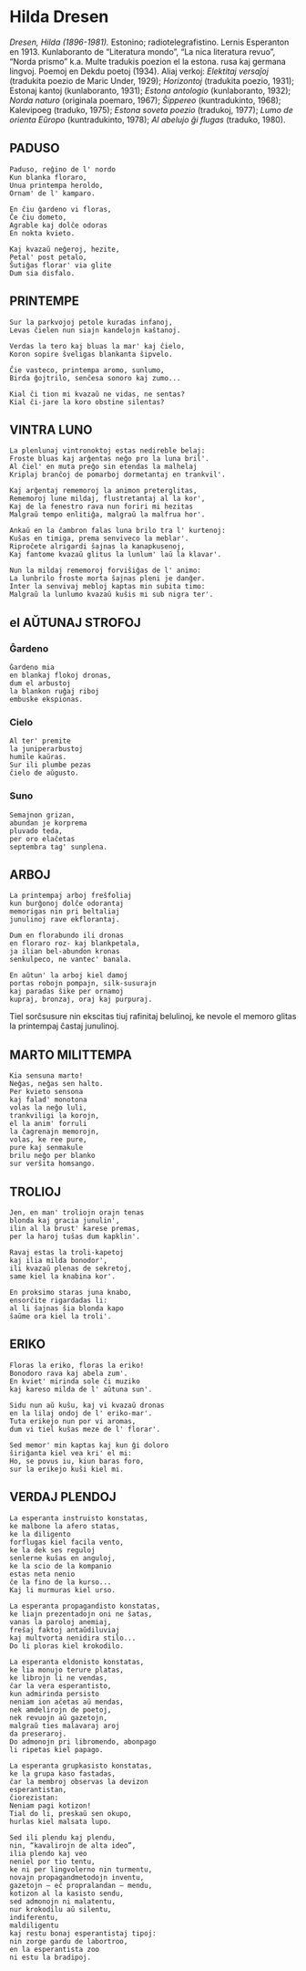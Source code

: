 # Hilda Dresen
*Dresen, Hilda (1896-1981).* Estonino; radiotelegrafistino. Lernis Esperanton en 1913. Kunlaboranto de “Literatura mondo”, “La nica literatura revuo”, “Norda prismo” k.a. Multe tradukis poezion el la estona. rusa kaj germana lingvoj. Poemoj en Dekdu poetoj (1934). Aliaj verkoj: *Elektitaj versaĵoj* (tradukita poezio de Maric Under, 1929); *Horizontoj* (tradukita poezio, 1931); Estonaj kantoj (kunlaboranto, 1931); *Estona antologio* (kunlaboranto, 1932); *Norda naturo* (originala poemaro, 1967); *Ŝippereo* (kuntradukinto, 1968); Kalevipoeg (traduko, 1975); *Estona soveta poezio* (tradukoj, 1977); *Lumo de orienta Eŭropo* (kuntradukinto, 1978); *Al abelujo ĝi flugas* (traduko, 1980).

## PADUSO

    Paduso, reĝino de l' nordo
    Kun blanka floraro,
    Unua printempa heroldo,
    Ornam' de l' kamparo.

    En ĉiu ĝardeno vi floras,
    Ĉe ĉiu dometo,
    Agrable kaj dolĉe odoras
    En nokta kvieto.

    Kaj kvazaŭ neĝeroj, hezite,
    Petal' post petalo,
    Ŝutiĝas florar' via glite
    Dum sia disfalo.

## PRINTEMPE

    Sur la parkvojoj petole kuradas infanoj,
    Levas ĉielen nun siajn kandelojn kaŝtanoj.

    Verdas la tero kaj bluas la mar' kaj ĉielo,
    Koron sopire ŝveligas blankanta ŝipvelo.

    Ĉie vasteco, printempa aromo, sunlumo,
    Birda ĝojtrilo, senĉesa sonoro kaj zumo...

    Kial ĉi tion mi kvazaŭ ne vidas, ne sentas?
    Kial ĉi-jare la koro obstine silentas?



## VINTRA LUNO

    La plenlunaj vintronoktoj estas nedireble belaj:
    Froste bluas kaj arĝentas neĝo pro la luna bril'.
    Al ĉiel' en muta preĝo sin etendas la malhelaj
    Kriplaj branĉoj de pomarboj dormetantaj en trankvil'.

    Kaj arĝentaj rememoroj la animon preterglitas,
    Rememoroj lune mildaj, flustretantaj al la kor',
    Kaj de la fenestro rava nun foriri mi hezitas
    Malgraŭ tempo enlitiĝa, malgraŭ la malfrua hor'.

    Ankaŭ en la ĉambron falas luna brilo tra l' kurtenoj:
    Kuŝas en timiga, prema senviveco la meblar'.
    Riproĉete alrigardi ŝajnas la kanapkusenoj,
    Kaj fantome kvazaŭ glitus la lunlum' laŭ la klavar'.

    Nun la mildaj rememoroj forviŝiĝas de l' animo:
    La lunbrilo froste morta ŝajnas pleni je danĝer.
    Inter la senvivaj mebloj kaptas min subita timo:
    Malgraŭ la lunlumo kvazaŭ kuŝis mi sub nigra ter'.

## el AŬTUNAJ STROFOJ

### Ĝardeno

    Ĝardeno mia
    en blankaj flokoj dronas,
    dum el arbustoj
    la blankon ruĝaj riboj
    embuske ekspionas.

### Cielo

    Al ter' premite
    la juniperarbustoj
    humile kaŭras.
    Sur ili plumbe pezas
    ĉielo de aŭgusto.

### Suno

    Semajnon grizan,
    abundan je korprema
    pluvado teda,
    per oro elaĉetas
    septembra tag' sunplena.

## ARBOJ

    La printempaj arboj freŝfoliaj
    kun burĝonoj dolĉe odorantaj
    memorigas nin pri beltaliaj
    junulinoj rave ekflorantaj.

    Dum en florabundo ili dronas
    en floraro roz- kaj blankpetala,
    ja ilian bel-abundon kronas
    senkulpeco, ne vantec' banala.

    En aŭtun' la arboj kiel damoj
    portas robojn pompajn, silk-susurajn
    kaj paradas ŝike per ornamoj
    kupraj, bronzaj, oraj kaj purpuraj.

   Tiel sorĉsusure nin ekscitas
    tiuj rafinitaj belulinoj,
    ke nevole el memoro glitas
    la printempaj ĉastaj junulinoj.

## MARTO MILITTEMPA

    Kia sensuna marto!
    Neĝas, neĝas sen halto.
    Per kvieto sensona
    kaj falad' monotona
    volas la neĝo luli,
    trankviligi la korojn,
    el la anim' forruli
    la ĉagrenajn memorojn,
    volas, ke ree pure,
    pure kaj senmakule
    brilu neĝo per blanko
    sur verŝita homsango.

## TROLIOJ

    Jen, en man' troliojn orajn tenas
    blonda kaj gracia junulin',
    ilin al la brust' karese premas,
    per la haroj tuŝas dum kapklin'.

    Ravaj estas la troli-kapetoj
    kaj ilia milda bonodor',
    ili kvazaŭ plenas de sekretoj,
    same kiel la knabina kor'.

    En proksimo staras juna knabo,
    ensorĉite rigardadas li:
    al li ŝajnas ŝia blonda kapo
    ŝaŭme ora kiel la troli'.

## ERIKO

    Floras la eriko, floras la eriko!
    Bonodoro rava kaj abela zum'.
    En kviet' mirinda sole ĉi muziko
    kaj kareso milda de l' aŭtuna sun'.

    Sidu nun aŭ kuŝu, kaj vi kvazaŭ dronas
    en la lilaj ondoj de l' eriko-mar'.
    Tuta erikejo nun por vi aromas,
    dum vi tiel kuŝas meze de l' florar'.

    Sed memor' min kaptas kaj kun ĝi doloro
    ŝiriĝanta kiel vea kri' el mi:
    Ho, se povus iu, kiun baras foro,
    sur la erikejo kuŝi kiel mi.

## VERDAJ PLENDOJ

    La esperanta instruisto konstatas,
    ke malbone la afero statas,
    ke la diligento
    forflugas kiel facila vento,
    ke la dek ses reguloj
    senlerne kuŝas en anguloj,
    ke la scio de la kompanio
    estas neta nenio
    ĉe la fino de la kurso...
    Kaj li murmuras kiel urso.

    La esperanta propagandisto konstatas,
    ke liajn prezentadojn oni ne ŝatas,
    vanas la paroloj anemiaj,
    freŝaj faktoj antaŭdiluviaj
    kaj multvorta nenidira stilo...
    Do li ploras kiel krokodilo.

    La esperanta eldonisto konstatas,
    ke lia monujo terure platas,
    ke librojn li ne vendas,
    ĉar la vera esperantisto,
    kun admirinda persisto
    neniam ion aĉetas aŭ mendas,
    nek amdelirojn de poetoj,
    nek revuojn aŭ gazetojn,
    malgraŭ ties malavaraj aroj
    da preseraroj.
    Do admonojn pri libromendo, abonpago
    li ripetas kiel papago.

    La esperanta grupkasisto konstatas,
    ke la grupa kaso fastadas,
    ĉar la membroj observas la devizon
    esperantistan,
    ĉiorezistan:
    Neniam pagi kotizon!
    Tial do li, preskaŭ sen okupo,
    hurlas kiel malsata lupo.

    Sed ili plendu kaj plendu,
    nin, “kavalirojn de alta ideo”,
    ilia plendo kaj veo
    neniel por tio tentu,
    ke ni per lingvolerno nin turmentu,
    novajn propagandmetodojn inventu,
    gazetojn — eĉ propralandan — mendu,
    kotizon al la kasisto sendu,
    sed admonojn ni malatentu,
    nur krokodilu aŭ silentu,
    indiferentu,
    maldiligentu
    kaj restu bonaj esperantistaj tipoj:
    nin zorge gardu de labortroo,
    en la esperantista zoo
    ni estu la bradipoj.
